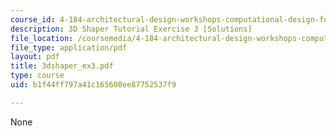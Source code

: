 ```yaml
---
course_id: 4-184-architectural-design-workshops-computational-design-for-housing-spring-2002
description: 3D Shaper Tutorial Exercise 3 [Solutions]
file_location: /coursemedia/4-184-architectural-design-workshops-computational-design-for-housing-spring-2002/b1f44ff797a41c165600ee87752537f9_3dshaper_ex3.pdf
file_type: application/pdf
layout: pdf
title: 3dshaper_ex3.pdf
type: course
uid: b1f44ff797a41c165600ee87752537f9

---
```

None